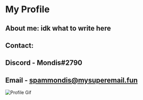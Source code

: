 My Profile
===========
About me: idk what to write here
------
Contact: 
------
Discord - Mondis#2790
------
Email - spammondis@mysuperemail.fun
------
![Profile Gif](https://media.discordapp.net/attachments/561669288029585413/749217905442422814/cat.gif)
